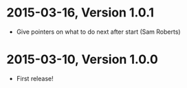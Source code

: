 2015-03-16, Version 1.0.1
=========================

 * Give pointers on what to do next after start (Sam Roberts)


2015-03-10, Version 1.0.0
=========================

 * First release!
